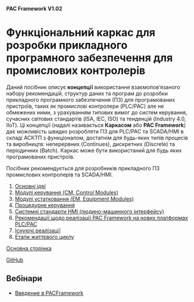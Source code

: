﻿﻿**PAC Framework V1.02** 

# Функціональний каркас для розробки прикладного програмного забезпечення для промислових контролерів

Даний посібник описує **концепції** використання взаємопов’язаного набору рекомендацій, структур даних та програм до розробки прикладного програмного забезпечення (ПЗ) для програмованих пристроїв, таких як промислові контролери (PLC/PAC) але не обмежених ними, з урахуванням типових вимог до систем керування, сучасних світових стандартів (ISA, IEC, ISO) та тенденцій (Industry 4.0, IIoT). Ці концепції (надалі називається **Каркасом** або **PAC Framework**) дає можливість швидко розробляти ПЗ для PLC/PAC та SCADA/HMI в складі АСКТП з функціоналом, достатнім для будь-яких типів процесів та виробництв: неперервних (Continues), дискретних (Discrete) та періодичних (Batch). Каркас може бути використаний для будь яких програмованих пристроїв.

Посібник рекомендується для розробників прикладного ПЗ промислових контролерів та SCADA/HMI.

1. [Основні ідеї](base/README.md)
2. [Модулі керування (CM, Control Modules)](cm/README.md)
3. [Модулі устатковання (EM, Equipment Modules)](em/README.md)
4. [Процедурне керування](proc/README.md)
5. [Системні стандарти HMI (людино-машинного інтерфейсу)](hmi/README.md)
6. [Рекомендації щодо реалізації PAC Framework на нових платформах PLC/PAC](implem/README.md)  
7. [Існуючі реалізації](platforms/README.md) 
8. [Етапи життєвого циклу](lifecycle/README.md)



[Основна сторінка](https://pupenasan.github.io/PACFramework/)

[GitHub](https://github.com/pupenasan/PACFramework)



## Вебінари

- [Введение в PACFramework](https://www.tda.in.ua/pacframework)

